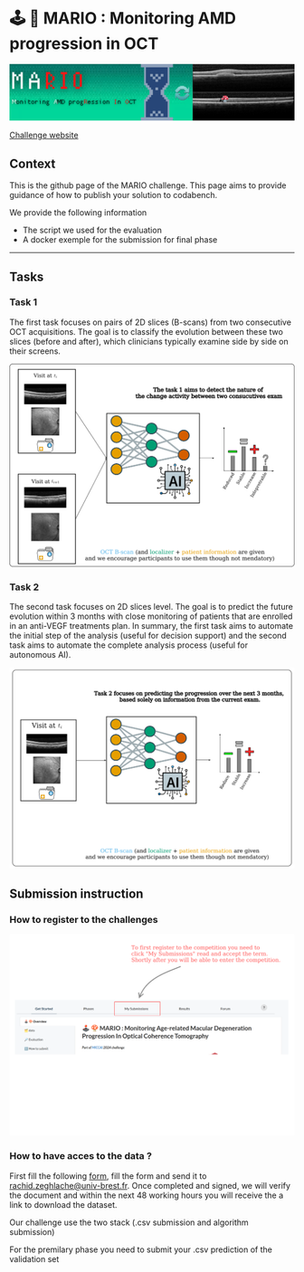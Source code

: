 # 🕹️ 🍄 MARIO : Monitoring AMD progression in OCT

![](https://github.com/YouvenZ/MARIO-Challenge-MICCAI-2024/blob/main/images/mario_banner_.png)


[Challenge website](https://mario.grand-challenge.org/Challenge_overview/)

## Context

This is the github page of the MARIO challenge. This page aims to provide guidance of how to publish your solution to codabench.

We provide the following information

- The script we used for the evaluation
- A docker exemple for the submission for final phase 

---


## Tasks

### Task 1 

The first task focuses on pairs of 2D slices (B-scans) from two consecutive OCT acquisitions. The goal is to classify the evolution between these two slices (before and after), which clinicians typically examine side by side on their screens.

![](https://github.com/YouvenZ/MARIO-Challenge-MICCAI-2024/blob/main/images/mario_task_1_gray_bg.png)

### Task 2

The second task focuses on 2D slices level. The goal is to predict the future evolution within 3 months with close monitoring of patients that are enrolled in an anti-VEGF treatments plan. In summary, the first task aims to automate the initial step of the analysis (useful for decision support) and the second task aims to automate the complete analysis process (useful for autonomous AI).

![](https://github.com/YouvenZ/MARIO-Challenge-MICCAI-2024/blob/main/images/mario_task_2_gray_bg.png)


## Submission instruction

### How to register to the challenges

![](https://github.com/YouvenZ/MARIO-Challenge-MICCAI-2024/blob/main/images/tuto_register.png)

### How to have acces to the data ?


First fill the following [form](https://github.com/YouvenZ/MARIO-Challenge-MICCAI-2024/blob/main/MARIO%202024%20Data%20Challenge%20Participation%20Form.pdf), fill the form and send it to rachid.zeghlache@univ-brest.fr. Once completed and signed, we will verify the document and within the next 48 working hours you will receive the a link to download the dataset. 


Our challenge use the two stack (.csv submission and algorithm submission)                                                     

For the premilary phase you need to submit your .csv prediction of the validation set



